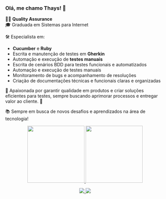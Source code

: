 ### Olá, me chamo Thays! 👋

👩‍💻 **Quality Assurance**  
🎓 Graduada em Sistemas para Internet  
 
 🛠️ Especialista em:  
- **Cucumber** e **Ruby**  
- Escrita e manutenção de testes em **Gherkin**  
- Automação e execução de **testes manuais**
- Escrita de cenários BDD para testes funcionais e automatizados
- Automação e execução de testes manuais
- Monitoramento de bugs e acompanhamento de resoluções
- Criação de documentações técnicas e funcionais claras e organizadas

🎯 Apaixonada por garantir qualidade em produtos e criar soluções eficientes para testes, sempre buscando aprimorar processos e entregar valor ao cliente. 🚀  

📚 Sempre em busca de novos desafios e aprendizados na área de tecnologia!  

<div align="center">
  <a href="https://github.com/thays01">
  <img height="180em" src="https://github-readme-stats.vercel.app/api?username=thays01&show_icons=true&theme=dracula&include_all_commits=true&count_private=true"/>
  <img height="180em" src="https://github-readme-stats.vercel.app/api/top-langs/?username=thays01&layout=compact&langs_count=7&theme=dracula"/>
</div>
  
  
   <div align="center"> 
  
  <a href = "mailto:thayscarolinesouza1@gmail.com"> <img src="https://img.icons8.com/fluency/48/000000/gmail.png"/> </a>
  <a href="https://www.linkedin.com/in/thayscarolinesouza1/" target="_blank"> <img src="https://img.icons8.com/fluency/48/000000/linkedin.png"/> </a> 
  
   </div>
   
   

